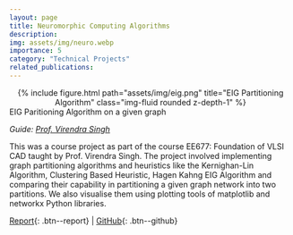 ```yaml
---
layout: page
title: Neuromorphic Computing Algorithms
description: 
img: assets/img/neuro.webp
importance: 5
category: "Technical Projects"
related_publications:
---
```


<center>
<div class="row">
    <div class="col-sm mt-4 mt-md-0">
        {% include figure.html path="assets/img/eig.png" title="EIG Partitioning Algorithm" class="img-fluid rounded z-depth-1" %}
    </div>
</div>
</center>
<div class="caption">
    EIG Paritioning Algorithm on a given graph
</div>

_Guide: [Prof. Virendra Singh](https://www.ee.iitb.ac.in/~viren/)_  

This was a course project as part of the course EE677: Foundation of VLSI CAD taught by Prof. Virendra Singh. The project involved implementing graph partitioning algorithms and heuristics like the Kernighan-Lin Algorithm, Clustering Based Heuristic, Hagen Kahng EIG Algorithm and comparing their capability in partitioning a given graph network into two partitions. We also visualise them using plotting tools of matplotlib and networkx Python libraries.

[Report](https://anubhavbhatla.github.io/assets/pdf/Partitioning_Report.pdf){: .btn--report} | [GitHub](https://github.com/AnubhavBhatla/vlsi-circuit-partitioning-algorithms){: .btn--github}
